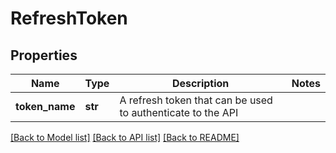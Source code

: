 # RefreshToken

## Properties
Name | Type | Description | Notes
------------ | ------------- | ------------- | -------------
**token_name** | **str** | A refresh token that can be used to authenticate to the API | 

[[Back to Model list]](../README.md#documentation-for-models) [[Back to API list]](../README.md#documentation-for-api-endpoints) [[Back to README]](../README.md)


